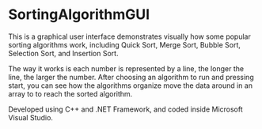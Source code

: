 # SortingAlgorithmGUI

This is a graphical user interface demonstrates visually how some popular sorting algorithms work, including Quick Sort, Merge Sort, Bubble Sort, Selection Sort, and Insertion Sort.

The way it works is each number is represented by a line, the longer the line, the larger the number. After choosing an algorithm to run and pressing start, you can see how the algorithms organize move the data around in an array to to reach the sorted algorithm.

Developed using C++ and .NET Framework, and coded inside Microsoft Visual Studio.
